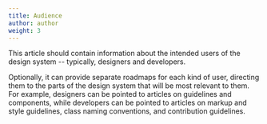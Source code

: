 ```yaml
---
title: Audience
author: author
weight: 3
---
```


 This article should contain information about the intended users of the design system -- typically, designers and developers.

 Optionally, it can provide separate roadmaps for each kind of user, directing them to the parts of the design system that will be most relevant to them. For example, designers can be pointed to articles on guidelines and components, while developers can be pointed to articles on markup and style guidelines,  class naming conventions, and contribution guidelines.

